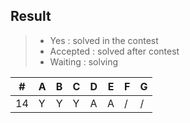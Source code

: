 ## Result
> * Yes : solved in the contest
> * Accepted : solved after contest
> * Waiting : solving

\# | A | B | C | D | E | F | G
---|---|---|---|---|---|---|---
14| Y | Y | Y | A | A | / | /

